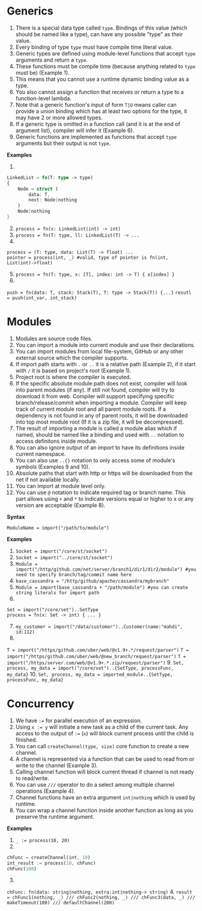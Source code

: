 # Generics

1. There is a special data type called `type`. Bindings of this value (which should be named like a type), can have any possible "type" as their value.
2. Every binding of type `type` must have compile time literal value.
3. Generic types are defined using module-level functions that accept `type` arguments and return a `type`. 
4. These functions must be compile time (because anything related to `type` must be) (Example 1). 
5. This means that you cannot use a runtime dynamic binding value as a type.
6. You also cannot assign a function that receives or return a type to a function-level lambda.
7. Note that a generic function's input of form `T|U` means caller can provide a union binding which has at least two options for the type, it may have 2 or more allowed types.
8. If a generic type is omitted in a function call (and it is at the end of argument list), compiler will infer it (Example 6). 
9. Generic functions are implemented as functions that accept `type` arguments but their output is not `type`.

**Examples**

1. 
```rust
LinkedList = fn(T: type -> type)
{
	Node = struct (
		data: T,
		next: Node|nothing
	)
	Node|nothing
}
```
2. `process = fn(x: LinkedList(int) -> int)`
3. `process = fn(T: type, ll: LinkedList(T) -> ...`
4. 
```
process = (T: type, data: List(T) -> float) ...
pointer = process(int, _) #valid, type of pointer is fn(int, List(int)->float)
```
5. `process = fn(T: type, x: [T], index: int -> T) { x[index] }`
6. 
`push = fn(data: T, stack: Stack(T), T: type -> Stack(T)) {...}`
`resutl = push(int_var, int_stack)`

# Modules

1. Modules are source code files. 
2. You can import a module into current module and use their declarations. 
3. You can import modules from local file-system, GitHub or any other external source which the compiler supports.
4. If import path starts with `.` or `..` it is a relative path (Example 2), if it start with `/` it is based on project's root (Example 1).
5. Project root is where the compiler is executed.
6. If the specific absolute module path does not exist, compiler will look into parent modules (if any). If still not found, compiler will try to download it from web. Compiler will support specifying specific branch/release/commit when importing a module. Compiler will keep track of current module root and all parent module roots. If a dependency is not found in any of parent roots, it will be downloaded into top most module root (If it is a zip file, it will be decompressed).
7. The result of importing a module is called a module alias which if named, should be named like a binding and used with `..` notation to access definitons inside module. 
8. You can also ignore output of an import to have its definitions inside current namespace. 
9. You can also use `..{}` notation to only access some of module's symbols (Examples 9 and 10).
10. Absolute paths that start with http or https will be downloaded from the net if not available locally.
11. You can import at module level only.
12. You can use `@` notation to indicate required tag or branch name. This part allows using `+` and `*` to indicate versions equal or higher to x or any version are acceptable (Example 8).

**Syntax**

`ModuleName = import("/path/to/module")`

**Examples**

1. `Socket = import("/core/st/socket")`
2. `Socket = import("../core/st/socket")`
3. `Module = import("/http/github.com/net/server/branch1/dir1/dir2/module") #you need to specify branch/tag/commit name here`
4. `base_cassandra = "/http/github/apache/cassandra/mybranch"`
5. `Module = import(base_cassandra + "/path/module") #you can create string literals for import path`
6.
```
Set = import("/core/set")..SetType
process = fn(x: Set -> int) { ... }
```
7. `my_customer = import("/data/customer")..Customer(name:"mahdi", id:112)`
8.
`T = import("/https/github.com/uber/web/@v1.9+.*/request/parser")`
`T = import("/https/github.com/uber/web/@new_branch/request/parser")`
`T = import("/https/server.com/web/@v1.9+.*.zip/request/parser")`
9. `Set, process, my_data = import("/core/set")..{SetType, processFunc, my_data}`
10. `Set, process, my_data = imported_module..{SetType, processFunc, my_data}`

# Concurrency

1. We have `:=` for parallel execution of an expression. 
2. Using `x := y` will initiate a new task as a child of the current task. Any access to the output of `:=` (`x`) will block current process until the child is finished.
3. You can call `createChannel(type, size)` core function to create a new channel.
4. A channel is represented via a function that can be used to read from or write to the channel (Example 3).
5. Calling channel function will block current thread if channel is not ready to read/write.
6. You can use `///` operator to do a select among multiple channel operations (Example 4).
7. Channel functions have an extra argument `int|nothing` which is used by runtime.
8. You can wrap a channel function inside another function as long as you preserve the runtime argument.

**Examples**

1. `_ := process(10, 20)`
2.
```rust
chFunc = createChannel(int, 10)
int_result := process(10, chFunc)
chFunc(100)
```
3.
`chFunc: fn(data: string|nothing, extra:int|nothing-> string)`
4.
`result = chFunc1(nothing, _) /// chFunc2(nothing, _) /// chFunc3(data, _) /// makeTimeout(100) /// defaultChannel(200)`
